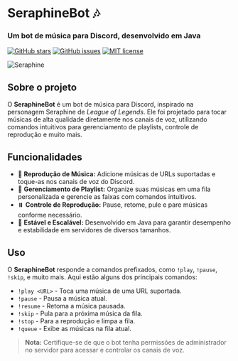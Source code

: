 # SeraphineBot 🎶
### Um bot de música para Discord, desenvolvido em Java

[![GitHub stars](https://img.shields.io/github/stars/frtvi/SeraJava)](https://github.com/frtvi/SeraJava/stargazers)
[![GitHub issues](https://img.shields.io/github/issues/frtvi/SeraJava)](https://github.com/frtvi/SeraJava/issues)
[![MIT license](https://img.shields.io/badge/license-MIT-blue.svg)](https://github.com/frtvi/SeraJava/blob/main/LICENSE)

![Seraphine](https://c.wallhere.com/photos/34/ba/Seraphine_Riot_Games_League_of_Legends-1943267.jpg!d)

## Sobre o projeto

O **SeraphineBot** é um bot de música para Discord, inspirado na personagem Seraphine de *League of Legends*. Ele foi projetado para tocar músicas de alta qualidade diretamente nos canais de voz, utilizando comandos intuitivos para gerenciamento de playlists, controle de reprodução e muito mais.

## Funcionalidades

- 🎵 **Reprodução de Música:** Adicione músicas de URLs suportadas e toque-as nos canais de voz do Discord.
- 📜 **Gerenciamento de Playlist:** Organize suas músicas em uma fila personalizada e gerencie as faixas com comandos intuitivos.
- ⏸️ **Controle de Reprodução:** Pause, retome, pule e pare músicas conforme necessário.
- 📶 **Estável e Escalável:** Desenvolvido em Java para garantir desempenho e estabilidade em servidores de diversos tamanhos.

## Uso

O **SeraphineBot** responde a comandos prefixados, como `!play`, `!pause`, `!skip`, e muito mais. Aqui estão alguns dos principais comandos:

- `!play <URL>` - Toca uma música de uma URL suportada.
- `!pause` - Pausa a música atual.
- `!resume` - Retoma a música pausada.
- `!skip` - Pula para a próxima música da fila.
- `!stop` - Para a reprodução e limpa a fila.
- `!queue` - Exibe as músicas na fila atual.

> **Nota:** Certifique-se de que o bot tenha permissões de administrador no servidor para acessar e controlar os canais de voz.
